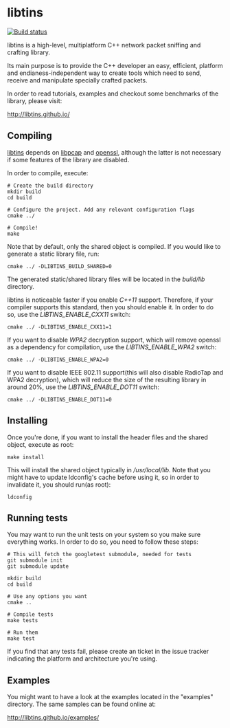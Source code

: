 # libtins

[![Build status](https://ci.appveyor.com/api/projects/status/33n8ib68nx3tptib/branch/master?svg=true)](https://ci.appveyor.com/project/mfontanini/libtins/branch/master)

libtins is a high-level, multiplatform C++ network packet sniffing and 
crafting library. 

Its main purpose is to provide the C++ developer an easy, efficient, 
platform and endianess-independent way to create tools which need to 
send, receive and manipulate specially crafted packets. 

In order to read tutorials, examples and checkout some benchmarks of the
library, please visit:

http://libtins.github.io/

## Compiling ##

[libtins](http://libtins.github.io/) depends on 
[libpcap](http://www.tcpdump.org/) and 
[openssl](http://www.openssl.org/), although the latter is not necessary 
if some features of the library are disabled.

In order to compile, execute:

```Shell
# Create the build directory
mkdir build
cd build

# Configure the project. Add any relevant configuration flags
cmake ../

# Compile!
make
```

Note that by default, only the shared object is compiled. If you would
like to generate a static library file, run:

```Shell
cmake ../ -DLIBTINS_BUILD_SHARED=0
```

The generated static/shared library files will be located in the 
_build/lib_ directory.

libtins is noticeable faster if you enable _C++11_ support. Therefore, 
if your compiler supports this standard, then you should enable it. 
In order to do so, use the _LIBTINS_ENABLE_CXX11_ switch:

```Shell
cmake ../ -DLIBTINS_ENABLE_CXX11=1
```

If you want to disable _WPA2_ decryption support, which will remove 
openssl as a dependency for compilation, use the 
_LIBTINS_ENABLE_WPA2_ switch:

```Shell
cmake ../ -DLIBTINS_ENABLE_WPA2=0
```

If you want to disable IEEE 802.11 support(this will also disable 
RadioTap and WPA2 decryption), which will reduce the size of the 
resulting library in around 20%, use the _LIBTINS_ENABLE_DOT11_ switch:

```Shell
cmake ../ -DLIBTINS_ENABLE_DOT11=0
```

## Installing ##

Once you're done, if you want to install the header files and the 
shared object, execute as root:

```Shell
make install
```

This will install the shared object typically in _/usr/local/lib_. Note
that you might have to update ldconfig's cache before using it, so 
in order to invalidate it, you should run(as root):

```Shell
ldconfig
```

## Running tests ##

You may want to run the unit tests on your system so you make sure
everything works. In order to do so, you need to follow these steps:

```Shell
# This will fetch the googletest submodule, needed for tests
git submodule init
git submodule update

mkdir build
cd build

# Use any options you want
cmake .. 

# Compile tests
make tests

# Run them
make test
```

If you find that any tests fail, please create an ticket in the
issue tracker indicating the platform and architecture you're using.

## Examples ##

You might want to have a look at the examples located  in the "examples"
directory. The same samples can be found online at:

http://libtins.github.io/examples/
